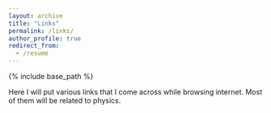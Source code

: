 ```yaml
---
layout: archive
title: "Links"
permalink: /links/
author_profile: true
redirect_from:
  - /resume
---
```


{% include base_path %}

Here I will put various links that I come across while browsing internet. Most of them will be related to physics.

